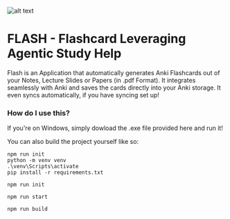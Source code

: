 ![alt text](https://github.com/[shoshinL]/FLASH/blob/main/Logo.png?raw=true)
# FLASH - Flashcard Leveraging Agentic Study Help
Flash is an Application that automatically generates Anki Flashcards out of your Notes, Lecture Slides or Papers (in .pdf Format).
It integrates seamlessly with Anki and saves the cards directly into your Anki storage. It even syncs automatically, if you have syncing set up!

### How do I use this?
If you're on Windows, simply dowload the .exe file provided here and run it!

You can also build the project yourself like so:

```shell
npm run init
python -m venv venv
.\venv\Scripts\activate
pip install -r requirements.txt
```

```shell
npm run init
```

```shell
npm run start
```

```shell
npm run build
```
